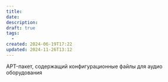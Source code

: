 ```yaml
---
title: 
date: 
description: 
draft: true
tags:
  - 
created: 2024-06-19T17:22
updated: 2024-11-26T13:12
---
```

APT-пакет, содержащий конфигурационные файлы для аудио оборудования